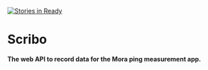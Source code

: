 [![Stories in Ready](https://badge.waffle.io/bbengfort/scribo.png?label=ready&title=Ready)](https://waffle.io/bbengfort/scribo)
# Scribo

**The web API to record data for the Mora ping measurement app.**
